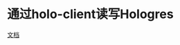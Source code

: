 # 通过holo-client读写Hologres

[文档](https://github.com/aliyun/alibabacloud-hologres-connectors/tree/master/holo-client-docs)
